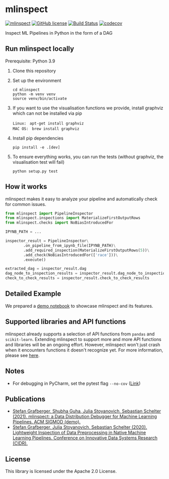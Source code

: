 mlinspect
================================

[![mlinspect](https://img.shields.io/badge/🔎-mlinspect-green)](https://github.com/stefan-grafberger/mlinspect)
[![GitHub license](https://img.shields.io/badge/License-Apache%202.0-yellowgreen.svg)](https://github.com/stefan-grafberger/mlinspect/blob/master/LICENSE)
[![Build Status](https://github.com/stefan-grafberger/mlinspect/actions/workflows/build.yml/badge.svg)](https://github.com/stefan-grafberger/mlinspect/actions/workflows/build.yml)
[![codecov](https://codecov.io/gh/stefan-grafberger/mlinspect/branch/master/graph/badge.svg?token=KTMNPBV1ZZ)](https://codecov.io/gh/stefan-grafberger/mlinspect)

Inspect ML Pipelines in Python in the form of a DAG

## Run mlinspect locally

Prerequisite: Python 3.9

1. Clone this repository
2. Set up the environment

	`cd mlinspect` <br>
	`python -m venv venv` <br>
	`source venv/bin/activate` <br>

3. If you want to use the visualisation functions we provide, install graphviz which can not be installed via pip

    `Linux: ` `apt-get install graphviz` <br>
    `MAC OS: ` `brew install graphviz` <br>
	
4. Install pip dependencies 

    `pip install -e .[dev]` <br>

5. To ensure everything works, you can run the tests (without graphviz, the visualisation test will fail)

    `python setup.py test` <br>
    
## How it works
mlinspect makes it easy to analyze your pipeline and automatically check for common issues.
```python
from mlinspect import PipelineInspector
from mlinspect.inspections import MaterializeFirstOutputRows
from mlinspect.checks import NoBiasIntroducedFor

IPYNB_PATH = ...

inspector_result = PipelineInspector\
        .on_pipeline_from_ipynb_file(IPYNB_PATH)\
        .add_required_inspection(MaterializeFirstOutputRows(5))\
        .add_check(NoBiasIntroducedFor(['race']))\
        .execute()

extracted_dag = inspector_result.dag
dag_node_to_inspection_results = inspector_result.dag_node_to_inspection_results
check_to_check_results = inspector_result.check_to_check_results
```

## Detailed Example
We prepared a [demo notebook](demo/feature_overview/feature_overview.ipynb) to showcase mlinspect and its features.

## Supported libraries and API functions
mlinspect already supports a selection of API functions from `pandas` and `scikit-learn`. Extending mlinspect to support more and more API functions and libraries will be an ongoing effort. However, mlinspect won't just crash when it encounters functions it doesn't recognize yet. For more information, please see [here](mlinspect/monkeypatching/README.md).

## Notes
* For debugging in PyCharm, set the pytest flag `--no-cov` ([Link](https://stackoverflow.com/questions/34870962/how-to-debug-py-test-in-pycharm-when-coverage-is-enabled))

## Publications
* [Stefan Grafberger, Shubha Guha, Julia Stoyanovich, Sebastian Schelter (2021). mlinspect: a Data Distribution Debugger for Machine Learning Pipelines. ACM SIGMOD (demo).](https://stefan-grafberger.com/publications/mlinspect-a-data-distribution-debugger-for-machine-learning-pipelines/mlinspect-demo.pdf)
* [Stefan Grafberger, Julia Stoyanovich, Sebastian Schelter (2020). Lightweight Inspection of Data Preprocessing in Native Machine Learning Pipelines. Conference on Innovative Data Systems Research (CIDR).](https://stefan-grafberger.com/publications/lightweight-inspection-of-data-preprocessing-in-native-machine-learning-pipelines/mlinspect-cidr.pdf)

## License
This library is licensed under the Apache 2.0 License.
